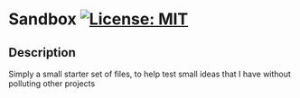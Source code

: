 # Sandbox [![License: MIT](https://img.shields.io/badge/License-MIT-blue.svg)](https://opensource.org/licenses/MIT)

## Description
Simply a small starter set of files, to help test small ideas that I have without polluting other projects